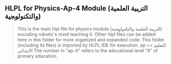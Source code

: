 ## HLPL for Physics-Ap-4 Module (ﺍﻟﺘﺭﺒﻴﺔ ﺍﻟﻌﻠﻤﻴﺔ ﻭﺍﻟﺘﻜﻨﻭﻟﻭﺠﻴﺔ)
>This is the main hlpl file for physics module (ﺍﻟﺘﺭﺒﻴﺔ ﺍﻟﻌﻠﻤﻴﺔ ﻭﺍﻟﺘﻜﻨﻭﻟﻭﺠﻴﺔ) encoding robotic's mind teaching it.
>Other hlpl files can be added here in this folder for more organized and expanded code.
>This folder (including its files) is imported by HLPL IDE for execution.
>ap == التعليم الابتدائي
>The number in "ap-4" refers to the educational level "4" of primary education.
